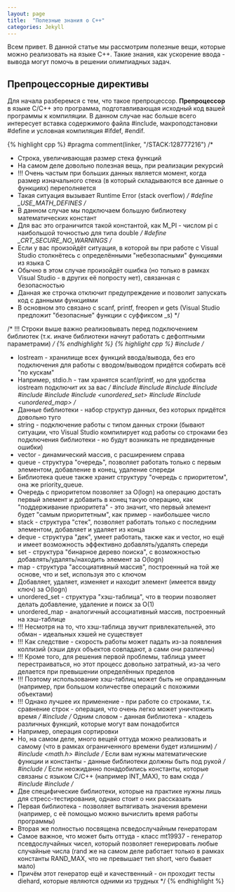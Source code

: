 ```yaml
---
layout: page
title:  "Полезные знания о C++"
categories: Jekyll
---
```

Всем привет. В данной статье мы рассмотрим полезные вещи, которые можно реализовать на языке C++. Такие знания, как ускорение ввода - вывода могут помочь в решении олимпиадных задач.

## Препроцессорные директивы
Для начала разберемся с тем, что такое препроцессор. **Препроцессор** в языке C/C++ это программа, подготавливающая исходный код вашей программы к компиляции. В данном случае нас больше всего интересует вставка содержимого файла #include, макроподстановки #define и условная компиляция #ifdef, #endif.

{% highlight cpp %}
#pragma comment(linker, "/STACK:128777216")
/*
 * Строка, увеличивающая размер стека функций
 * На самом деле довольно полезная вещь, при реализации рекурсий
 * !!! Очень частым при больших данных является момент, когда размер изначального стека 
 (в который складываются все данные о функциях) переполняется
 * Такая ситуация вызывает Runtime Error (stack overflow)
*/
#define _USE_MATH_DEFINES
/*
 * В данном случае мы подключаем большую библиотеку математических констант
 * Для вас это ограничится такой константой, как M_PI - числом pi с 
 наибольшой точностью для типа double
*/
#define _CRT_SECURE_NO_WARNINGS
/*
 * Если у вас произойдёт ситуация, в которой вы при работе с Visual Studio столкнётесь с 
 определёнными "небезопасными" функциями из языка C
 * Обычно в этом случае произойдёт ошибка 
 (но только в рамках Visual Studio - в других её попросту нет), 
 связанная с безопасностью
 * Данная же строчка отключит предупреждение и позволит запускать код с данными функциями
 * В основном это связано с scanf, printf, freopen и gets 
 (Visual Studio предложит "безопасные" функции с суффиксом _s)
*/
 
/* !!! Строки выше важно реализовывать перед подключением библиотек 
(т.к. иначе библиотеки начнут работать с дефолтными параметрами) */
{% endhighlight %}
{% highlight cpp %}
#include <iostream>
/*
 * Iostream - хранилище всех функций ввода/вывода, 
 без его подключения для работы с вводом/выводом придётся собирать всё "по кускам"
 * Например, stdio.h - там хранятся scanf/printf, но для удобства iostream подключит их за вас
*/
#include <string>
#include <vector>
#include <queue>
#include <stack>
#include <deque>
#include <set>
#include <unordered_set>
#include <map>
#include <unordered_map>
/*
 * Данные библиотеки - набор структур данных, без которых придётся довольно туго
 * string - подключение работы с типом данных строки 
 (бывают ситуации, что Visual Studio компилирует код работы со строками 
 без подключения библиотеки - но будут возникать не предвиденные ошибки)
 * vector - динамический массив, с расширением справа
 * queue - структура "очередь", позволяет работать только с первым элементом, добавление в конец, удаление спереди
 * Библиотека queue также хранит структуру "очередь с приоритетом", она же priority_queue.
 * Очередь с приоритетом позволяет за O(logn) на операцию достать первый элемент и добавить в конец такую операцию, 
 как "поддерживание приоритета" - это значит, что первый элемент будет "самым приоритетным", 
 как пример - наибольшее число
 * stack - структура "стек", позволяет работать только с последним элементом, добавляет и удаляет из конца
 * deque - структура "дек", умеет работать, также как и vector, 
 но ещё и имеет возможность эффективно добавлять/удалять спереди
 * set - структура "бинарное дерево поиска", с возможностью добавлять/удалять/находить элемент за O(logn)
 * map - структура "ассоциативный массив", построенный на той же основе, что и set, используя это с ключом
 * Добавляет, удаляет, изменяет и находит элемент (имеется ввиду ключ) за O(logn)
 * unordered_set - структура "хэш-таблица", что в теории позволяет делать добавление, удаление и поиск за O(1)
 * unordered_map - аналогичный ассоциативный массив, построенный на хэш-таблице
 * !!! Несмотря на то, что хэш-таблица звучит привлекательней, это обман - идеальных хэшей не существует
 * !!! Как следствие - скорость работы может падать из-за появления коллизий 
 (хэши двух объектов совпадают, а сами они различны)
 * !!! Кроме того, для решения первой проблемы, 
 таблица умеет перестраиваться, но этот процесс довольно затратный,
 из-за чего делается при превышении определённых пределов
 * !!! Поэтому использование хэш-таблиц может быть не оправданным 
 (например, при большом количестве операций с похожими объектами)
 * !!! Однако лучшее их применение - при работе со строками,
 т.к. сравнение строк - операция, что очень легко может уничтожить время
*/
#include <algorithm>
/* Одним словом - данная библиотека - кладезь различных функций, которые могут вам понадобится
 * Например, операция сортировки
 * Но, на самом деле, много вещей оттуда можно реализовать и самому 
 (что в рамках ограниченного времени будет излишним)
*/
#include <math.h>
#include <cmath>
/* Если вам нужны математические функции и константы - данные библиотеки должны быть под рукой */
#include <climits>
/* Если неожиданно понадобились константы, которые связаны с языком C/C++ (например INT_MAX), то вам сюда */
#include <ctime>
#include <random>
/*
 * Две специфические библиотеки, 
 которые на практике нужны лишь для стресс-тестирования, однако стоит о них рассказать
 * Первая библиотека - позволяет вытягивать значения времени 
 (например, с её помощью можно вычислить время работы программы)
 * Вторая же полностью посвящена псведослучайным генераторам
 * Самое важное, что может быть оттуда - класс mt19937 - генератор псевдослучайных чисел, 
 который позволяет генерировать любые случайные числа 
 (rand же на самом деле работает только в рамках константы RAND_MAX,
 что не превышает тип short, чего бывает мало)
 * Причём этот генератор ещё и качественный - он проходит тесты diehard, 
 которые являются одними из трудных */
{% endhighlight %}
